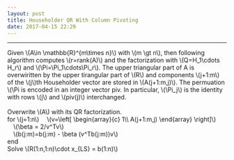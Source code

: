 ```yaml
---
layout: post
title: Householder QR With Column Pivoting
date: 2017-04-15 22:29
---
```


----------------
<div>
Given \(A\in \mathbb{R}^{m\times n}\) with \(m \gt n\), then following algorithm computes \(r=rank(A)\) and the factorization with \(Q=H_1\cdots H_r\) and  \(\Pi=\Pi_1\cdots\Pi_r\). The upper triangular part of A is overwiritten by the upper tirangular part of \(R\) and components \(j+1:m\) of the \(j\)th Householder vector are stored in \(A(j+1:m,j)\). The permuation \(\Pi is encoded in an integer vector piv. In particular, \(\Pi_j\) is the identity with rows \(j\) and \(piv(j)\) interchanged.
 <br/>
<br/>
Overwrite \(A\) with its QR factorization.<br/>
for \(j=1:n\)
&emsp;\(v=\left[
    \begin{array}{c}
    1\\
    A(j+1:m,j)
    \end{array}
\right]\)<br/>
&emsp;\(\beta = 2/v^Tv\) <br/>
&emsp;\(b(j:m)=b(j:m) - \beta (v^Tb(j:m))v\)<br/>
end<br/>
Solve \(R(1:n,1:n)\cdot x_{LS} = b(1:n)\)<br/>
</div>

